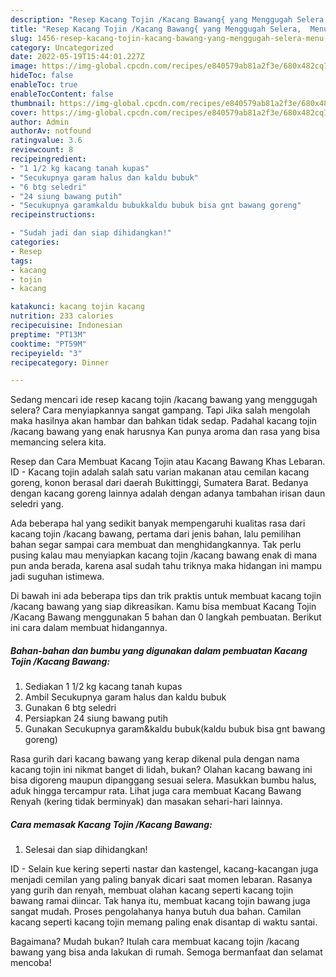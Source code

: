 ```yaml
---
description: "Resep Kacang Tojin /Kacang Bawang{ yang Menggugah Selera,  Menu Buat lebaran"
title: "Resep Kacang Tojin /Kacang Bawang{ yang Menggugah Selera,  Menu Buat lebaran"
slug: 1456-resep-kacang-tojin-kacang-bawang-yang-menggugah-selera-menu-buat-lebaran
category: Uncategorized
date: 2022-05-19T15:44:01.227Z
image: https://img-global.cpcdn.com/recipes/e840579ab81a2f3e/680x482cq70/kacang-tojin-kacang-bawang-foto-resep-utama.jpg
hideToc: false
enableToc: true
enableTocContent: false
thumbnail: https://img-global.cpcdn.com/recipes/e840579ab81a2f3e/680x482cq70/kacang-tojin-kacang-bawang-foto-resep-utama.jpg
cover: https://img-global.cpcdn.com/recipes/e840579ab81a2f3e/680x482cq70/kacang-tojin-kacang-bawang-foto-resep-utama.jpg
author: Admin
authorAv: notfound
ratingvalue: 3.6
reviewcount: 8
recipeingredient:
- "1 1/2 kg kacang tanah kupas"
- "Secukupnya garam halus dan kaldu bubuk"
- "6 btg seledri"
- "24 siung bawang putih"
- "Secukupnya garamkaldu bubukkaldu bubuk bisa gnt bawang goreng"
recipeinstructions:

- "Sudah jadi dan siap dihidangkan!"
categories:
- Resep
tags:
- kacang
- tojin
- kacang

katakunci: kacang tojin kacang 
nutrition: 233 calories
recipecuisine: Indonesian
preptime: "PT13M"
cooktime: "PT59M"
recipeyield: "3"
recipecategory: Dinner

---
```



Sedang mencari ide resep kacang tojin /kacang bawang yang menggugah selera? Cara menyiapkannya sangat gampang. Tapi Jika salah mengolah maka hasilnya akan hambar dan bahkan tidak sedap. Padahal kacang tojin /kacang bawang yang enak harusnya Kan punya aroma dan rasa yang bisa memancing selera kita.


Resep dan Cara Membuat Kacang Tojin atau Kacang Bawang Khas Lebaran. ID - Kacang tojin adalah salah satu varian makanan atau cemilan kacang goreng, konon berasal dari daerah Bukittinggi, Sumatera Barat. Bedanya dengan kacang goreng lainnya adalah dengan adanya tambahan irisan daun seledri yang.

Ada beberapa hal yang sedikit banyak mempengaruhi kualitas rasa dari kacang tojin /kacang bawang, pertama dari jenis bahan, lalu pemilihan bahan segar sampai cara membuat dan menghidangkannya. Tak perlu pusing kalau mau menyiapkan kacang tojin /kacang bawang enak di mana pun anda berada, karena asal sudah tahu triknya maka hidangan ini mampu jadi suguhan istimewa.


Di bawah ini ada beberapa tips dan trik praktis untuk membuat kacang tojin /kacang bawang yang siap dikreasikan. Kamu bisa membuat Kacang Tojin /Kacang Bawang menggunakan 5 bahan dan 0 langkah pembuatan. Berikut ini cara dalam membuat hidangannya.

<!--inarticleads1-->

##### Bahan-bahan dan bumbu yang digunakan dalam pembuatan Kacang Tojin /Kacang Bawang:

1. Sediakan 1 1/2 kg kacang tanah kupas
1. Ambil Secukupnya garam halus dan kaldu bubuk
1. Gunakan 6 btg seledri
1. Persiapkan 24 siung bawang putih
1. Gunakan Secukupnya garam&amp;kaldu bubuk(kaldu bubuk bisa gnt bawang goreng)


Rasa gurih dari kacang bawang yang kerap dikenal pula dengan nama kacang tojin ini nikmat banget di lidah, bukan? Olahan kacang bawang ini bisa digoreng maupun dipanggang sesuai selera. Masukkan bumbu halus, aduk hingga tercampur rata. Lihat juga cara membuat Kacang Bawang Renyah (kering tidak berminyak) dan masakan sehari-hari lainnya. 

<!--inarticleads2-->

##### Cara memasak Kacang Tojin /Kacang Bawang:


1. Selesai dan siap dihidangkan!

ID - Selain kue kering seperti nastar dan kastengel, kacang-kacangan juga menjadi cemilan yang paling banyak dicari saat momen lebaran. Rasanya yang gurih dan renyah, membuat olahan kacang seperti kacang tojin bawang ramai diincar. Tak hanya itu, membuat kacang tojin bawang juga sangat mudah. Proses pengolahanya hanya butuh dua bahan. Camilan kacang seperti kacang tojin memang paling enak disantap di waktu santai. 

Bagaimana? Mudah bukan? Itulah cara membuat kacang tojin /kacang bawang yang bisa anda lakukan di rumah. Semoga bermanfaat dan selamat mencoba!
